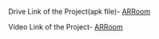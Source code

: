 Drive Link of the Project(apk file)-
[ARRoom](https://drive.google.com/file/d/10OdGTceGRTIRUjr4u5JBjVvmixl4idTR/view?usp=sharing)

Video Link of the Project-
[ARRoom](https://drive.google.com/file/d/1X5sPWe0IA88o-T1-dUuCEwH1aJshY6cK/view?usp=sharing)
